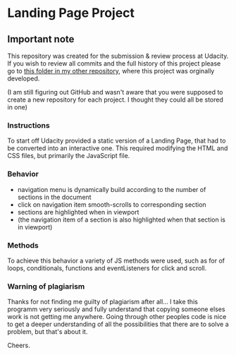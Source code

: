 # Landing Page Project

## Important note
This repository was created for the submission & review process at Udacity.
If you wish to review all commits and the full history of this project please go to [this folder in my other repository](https://github.com/TanteRonalda/udacity-projects/tree/main/project2_landing-page), where this project was orginally developed.

(I am still figuring out GitHub and wasn't aware that you were supposed to create a new repository for each project. I thought they could all be stored in one)

### Instructions

To start off Udacity provided a static version of a Landing Page, that had to be converted into an interactive one. This required modifying the HTML and CSS files, but primarily the JavaScript file.

### Behavior

- navigation menu is dynamically build according to the number of sections in the document
- click on navigation item smooth-scrolls to corresponding section
- sections are highlighted when in viewport
- (the navigation item of a section is also highlighted when that section is in viewport)

### Methods

To achieve this behavior a variety of JS methods were used, such as for of loops, conditionals, functions and eventListeners for click and scroll.

### Warning of plagiarism

Thanks for not finding me guilty of plagiarism after all... 
I take this programm very seriously and fully understand that copying someone elses work is not getting me anywhere. Going through other peoples code is nice to get a deeper understanding of all the possibilities that there are to solve a problem, but that's about it.

Cheers.
